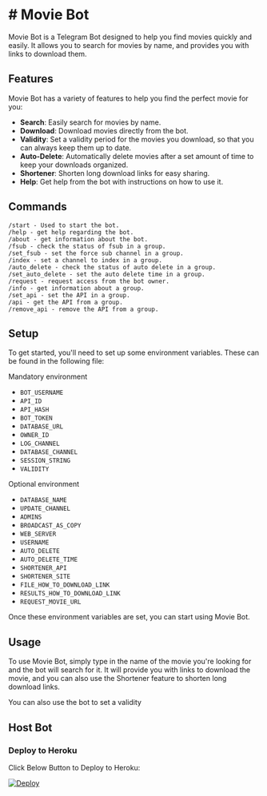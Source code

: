 
# # Movie Bot

Movie Bot is a Telegram Bot designed to help you find movies quickly and easily. It allows you to search for movies by name, and provides you with links to download them.

## Features

Movie Bot has a variety of features to help you find the perfect movie for you: 

- **Search**: Easily search for movies by name.
- **Download**: Download movies directly from the bot.
- **Validity**: Set a validity period for the movies you download, so that you can always keep them up to date.
- **Auto-Delete**: Automatically delete movies after a set amount of time to keep your downloads organized.
- **Shortener**: Shorten long download links for easy sharing.
- **Help**: Get help from the bot with instructions on how to use it.

## Commands
```
/start - Used to start the bot.
/help - get help regarding the bot.
/about - get information about the bot.
/fsub - check the status of fsub in a group.
/set_fsub - set the force sub channel in a group. 
/index - set a channel to index in a group.
/auto_delete - check the status of auto delete in a group.
/set_auto_delete - set the auto delete time in a group.
/request - request access from the bot owner.
/info - get information about a group.
/set_api - set the API in a group.
/api - get the API from a group.
/remove_api - remove the API from a group.
```
## Setup

To get started, you'll need to set up some environment variables. These can be found in the following file:

Mandatory environment

 - `BOT_USERNAME`
 - `API_ID`
 - `API_HASH`
 - `BOT_TOKEN`
 - `DATABASE_URL`
 - `OWNER_ID`
 - `LOG_CHANNEL`
 - `DATABASE_CHANNEL`
 - `SESSION_STRING`
 - `VALIDITY`

Optional environment

 - `DATABASE_NAME`
 - `UPDATE_CHANNEL`
 - `ADMINS`
 - `BROADCAST_AS_COPY`
 - `WEB_SERVER`
 - `USERNAME`
 - `AUTO_DELETE`
 - `AUTO_DELETE_TIME`
 - `SHORTENER_API`
 - `SHORTENER_SITE`
 - `FILE_HOW_TO_DOWNLOAD_LINK`
 - `RESULTS_HOW_TO_DOWNLOAD_LINK`
 - `REQUEST_MOVIE_URL`


Once these environment variables are set, you can start using Movie Bot.

## Usage

To use Movie Bot, simply type in the name of the movie you're looking for and the bot will search for it. It will provide you with links to download the movie, and you can also use the Shortener feature to shorten long download links.

You can also use the bot to set a validity

## Host Bot

### Deploy to Heroku

Click Below Button to Deploy to Heroku:

[![Deploy](https://www.herokucdn.com/deploy/button.svg)](https://heroku.com/deploy?template=https://github.com/Adultmazak/SDWB2)
